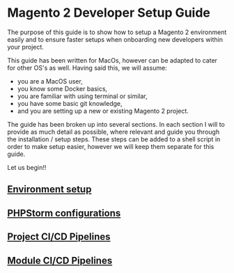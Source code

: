 # Magento 2 Developer Setup Guide

The purpose of this guide is to show how to setup a Magento 2 environment easily and to ensure faster setups when onboarding new developers within your 
project.

This guide has been written for MacOs, however can be adapted to cater for other OS's as well. Having said this, we will assume:
- you are a MacOS user,
- you know some Docker basics,
- you are familiar with using terminal or similar,
- you have some basic git knowledge,
- and you are setting up a new or existing Magento 2 project.

The guide has been broken up into several sections. In each section I will to provide as much detail as possible, where relevant and guide you through the installation / setup steps. These steps can be added to a shell script in order to make setup easier, however we will keep them separate for this guide.

Let us begin!!

## [Environment setup](docs/enviroment-setup.md)

## [PHPStorm configurations](docs/phpstorm-config.md)

## [Project CI/CD Pipelines](docs/project-pipelines-gitlab.md)

## [Module CI/CD Pipelines](docs/module-pipelines-gitlab.md)
